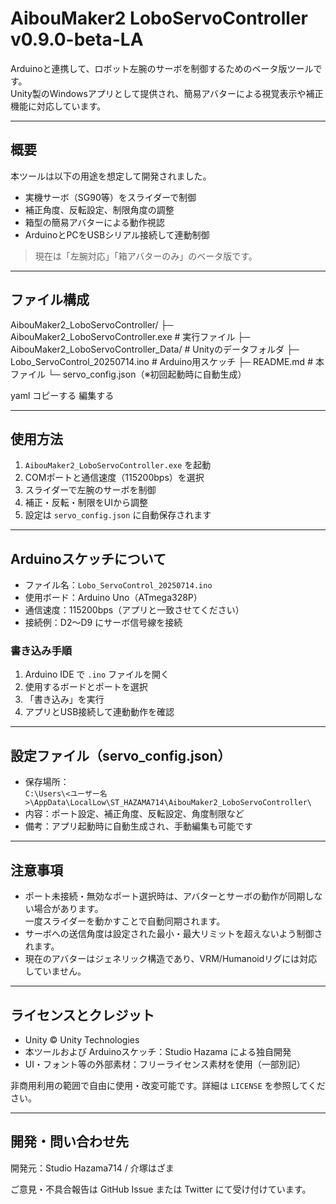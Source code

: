 # AibouMaker2 LoboServoController v0.9.0-beta-LA

Arduinoと連携して、ロボット左腕のサーボを制御するためのベータ版ツールです。  
Unity製のWindowsアプリとして提供され、簡易アバターによる視覚表示や補正機能に対応しています。

---

## 概要

本ツールは以下の用途を想定して開発されました。

- 実機サーボ（SG90等）をスライダーで制御  
- 補正角度、反転設定、制限角度の調整  
- 箱型の簡易アバターによる動作視認  
- ArduinoとPCをUSBシリアル接続して連動制御  

> 現在は「左腕対応」「箱アバターのみ」のベータ版です。

---

## ファイル構成

AibouMaker2_LoboServoController/
├─ AibouMaker2_LoboServoController.exe # 実行ファイル
├─ AibouMaker2_LoboServoController_Data/ # Unityのデータフォルダ
├─ Lobo_ServoControl_20250714.ino # Arduino用スケッチ
├─ README.md # 本ファイル
└─ servo_config.json（※初回起動時に自動生成）

yaml
コピーする
編集する

---

## 使用方法

1. `AibouMaker2_LoboServoController.exe` を起動  
2. COMポートと通信速度（115200bps）を選択  
3. スライダーで左腕のサーボを制御  
4. 補正・反転・制限をUIから調整  
5. 設定は `servo_config.json` に自動保存されます  

---

## Arduinoスケッチについて

- ファイル名：`Lobo_ServoControl_20250714.ino`  
- 使用ボード：Arduino Uno（ATmega328P）  
- 通信速度：115200bps（アプリと一致させてください）  
- 接続例：D2〜D9 にサーボ信号線を接続

### 書き込み手順

1. Arduino IDE で `.ino` ファイルを開く  
2. 使用するボードとポートを選択  
3. 「書き込み」を実行  
4. アプリとUSB接続して連動動作を確認

---

## 設定ファイル（servo_config.json）

- 保存場所：  
  `C:\Users\<ユーザー名>\AppData\LocalLow\ST_HAZAMA714\AibouMaker2_LoboServoController\`  
- 内容：ポート設定、補正角度、反転設定、角度制限など  
- 備考：アプリ起動時に自動生成され、手動編集も可能です  

---

## 注意事項

- ポート未接続・無効なポート選択時は、アバターとサーボの動作が同期しない場合があります。  
  一度スライダーを動かすことで自動同期されます。  
- サーボへの送信角度は設定された最小・最大リミットを超えないよう制御されます。  
- 現在のアバターはジェネリック構造であり、VRM/Humanoidリグには対応していません。

---

## ライセンスとクレジット

- Unity © Unity Technologies  
- 本ツールおよび Arduinoスケッチ：Studio Hazama による独自開発  
- UI・フォント等の外部素材：フリーライセンス素材を使用（一部別記）

非商用利用の範囲で自由に使用・改変可能です。詳細は `LICENSE` を参照してください。

---

## 開発・問い合わせ先

開発元：Studio Hazama714 / 介塚はざま  

ご意見・不具合報告は GitHub Issue または Twitter にて受け付けています。
